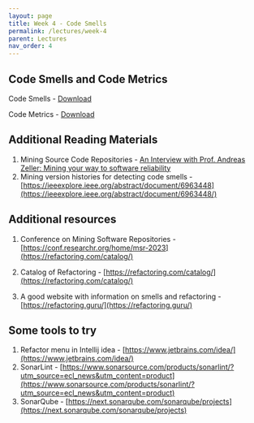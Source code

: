 ```yaml
---
layout: page
title: Week 4 - Code Smells
permalink: /lectures/week-4
parent: Lectures
nav_order: 4
---
```


## Code Smells and Code Metrics

Code Smells - [Download](https://karthikv1392.github.io/cs6401_se/slides/L07_code_smells.pdf)

Code Metrics - [Download](https://karthikv1392.github.io/cs6401_se/slides/L08_code_metrics.pdf)


## Additional Reading Materials

1. Mining Source Code Repositories - [An Interview with Prof. Andreas Zeller: Mining your way to software reliability](https://dl.acm.org/doi/10.1145/1880066.1883621)
2. Mining version histories for detecting code smells - [https://ieeexplore.ieee.org/abstract/document/6963448](https://ieeexplore.ieee.org/abstract/document/6963448/)


## Additional resources

1. Conference on Mining Software Repositories - [https://conf.researchr.org/home/msr-2023](https://refactoring.com/catalog/)

2. Catalog of Refactoring - [https://refactoring.com/catalog/](https://refactoring.com/catalog/)

3. A good website with information on smells and refactoring - [https://refactoring.guru/](https://refactoring.guru/)

## Some tools to try

1. Refactor menu in Intellij idea - [https://www.jetbrains.com/idea/](https://www.jetbrains.com/idea/)
2. SonarLint - [https://www.sonarsource.com/products/sonarlint/?utm_source=ecl_news&utm_content=product](https://www.sonarsource.com/products/sonarlint/?utm_source=ecl_news&utm_content=product)
3. SonarQube - [https://next.sonarqube.com/sonarqube/projects](https://next.sonarqube.com/sonarqube/projects)
